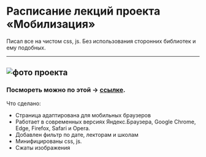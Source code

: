 # Расписание лекций проекта «Мобилизация»

Писал все на чистом css, js. Без использования сторонних библиотек и ему подобных.
***
![фото проекта](http://upload.akusherstvo.ru/image1282191.jpg "Фото проекта")
---

### Посмореть можно по этой  -> [ссылке](http://alfimois.me/y-l-1/).

Что сделано:

 * Страница адаптирована для мобильных браузеров
 * Работает в современных версиях Яндекс.Браузера, Google Chrome, Edge, Firefox, Safari и Opera.
 * Добавлен фильтр по дате, лекторам и школам
 * Минифицированы css, js.
 * Сжаты изображения




